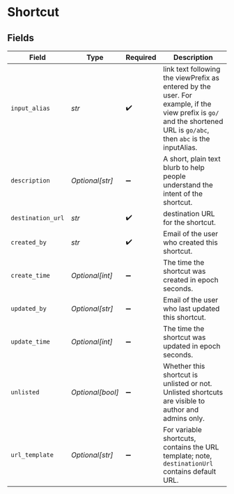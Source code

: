# Shortcut


## Fields

| Field                                                                                                                                                                | Type                                                                                                                                                                 | Required                                                                                                                                                             | Description                                                                                                                                                          |
| -------------------------------------------------------------------------------------------------------------------------------------------------------------------- | -------------------------------------------------------------------------------------------------------------------------------------------------------------------- | -------------------------------------------------------------------------------------------------------------------------------------------------------------------- | -------------------------------------------------------------------------------------------------------------------------------------------------------------------- |
| `input_alias`                                                                                                                                                        | *str*                                                                                                                                                                | :heavy_check_mark:                                                                                                                                                   | link text following the viewPrefix as entered by the user. For example, if the view prefix is `go/` and the shortened URL is `go/abc`, then `abc` is the inputAlias. |
| `description`                                                                                                                                                        | *Optional[str]*                                                                                                                                                      | :heavy_minus_sign:                                                                                                                                                   | A short, plain text blurb to help people understand the intent of the shortcut.                                                                                      |
| `destination_url`                                                                                                                                                    | *str*                                                                                                                                                                | :heavy_check_mark:                                                                                                                                                   | destination URL for the shortcut.                                                                                                                                    |
| `created_by`                                                                                                                                                         | *str*                                                                                                                                                                | :heavy_check_mark:                                                                                                                                                   | Email of the user who created this shortcut.                                                                                                                         |
| `create_time`                                                                                                                                                        | *Optional[int]*                                                                                                                                                      | :heavy_minus_sign:                                                                                                                                                   | The time the shortcut was created in epoch seconds.                                                                                                                  |
| `updated_by`                                                                                                                                                         | *Optional[str]*                                                                                                                                                      | :heavy_minus_sign:                                                                                                                                                   | Email of the user who last updated this shortcut.                                                                                                                    |
| `update_time`                                                                                                                                                        | *Optional[int]*                                                                                                                                                      | :heavy_minus_sign:                                                                                                                                                   | The time the shortcut was updated in epoch seconds.                                                                                                                  |
| `unlisted`                                                                                                                                                           | *Optional[bool]*                                                                                                                                                     | :heavy_minus_sign:                                                                                                                                                   | Whether this shortcut is unlisted or not. Unlisted shortcuts are visible to author and admins only.                                                                  |
| `url_template`                                                                                                                                                       | *Optional[str]*                                                                                                                                                      | :heavy_minus_sign:                                                                                                                                                   | For variable shortcuts, contains the URL template; note, `destinationUrl` contains default URL.                                                                      |